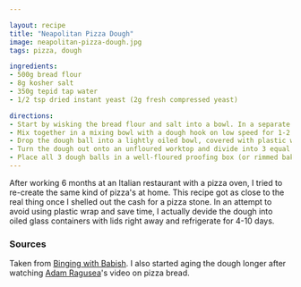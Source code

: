 ```yaml
---

layout: recipe
title: "Neapolitan Pizza Dough"
image: neapolitan-pizza-dough.jpg
tags: pizza, dough

ingredients:
- 500g bread flour
- 8g kosher salt
- 350g tepid tap water
- 1/2 tsp dried instant yeast (2g fresh compressed yeast)

directions:
- Start by wisking the bread flour and salt into a bowl. In a separate bowl, whisk together tepid tap water and yeast. Once combined, add to the flour mixture.
- Mix together in a mixing bowl with a dough hook on low speed for 1-2 minutes, until everything comes together and no dry clumps remain. At this point, crank the dough hook speed up to medium-low and knead for 7-10 minutes until soft and sticky. 
- Drop the dough ball into a lightly oiled bowl, covered with plastic wrap and let sit at room temperature for 8-12 hours. After it has doubled in size, place in the fridge for at least 24 hours and up to 72 hours. 
- Turn the dough out onto an unfloured worktop and divide into 3 equal pieces that weigh 270 grams each. Stretch each piece into a taut little ball, using the edges of your hands and the dough’s own stickiness. 
- Place all 3 dough balls in a well-floured proofing box (or rimmed baking sheet covered with plastic wrap). Let proof for 2-3 hours.
---
```


After working 6 months at an Italian restaurant with a pizza oven, I tried to re-create the same kind of pizza's at home.
This recipe got as close to the real thing once I shelled out the cash for a pizza stone. In an attempt to avoid using plastic wrap
and save time, I actually devide the dough into oiled glass containers with lids right away and refrigerate for 4-10 days.

### Sources
Taken from [Binging with Babish](https://www.bingingwithbabish.com/recipes/bunnicorn-pizza?rq=pizza). I also started
aging the dough longer after watching [Adam Ragusea](https://www.youtube.com/watch?v=o4ABOKdHEUs)'s video on pizza bread. 